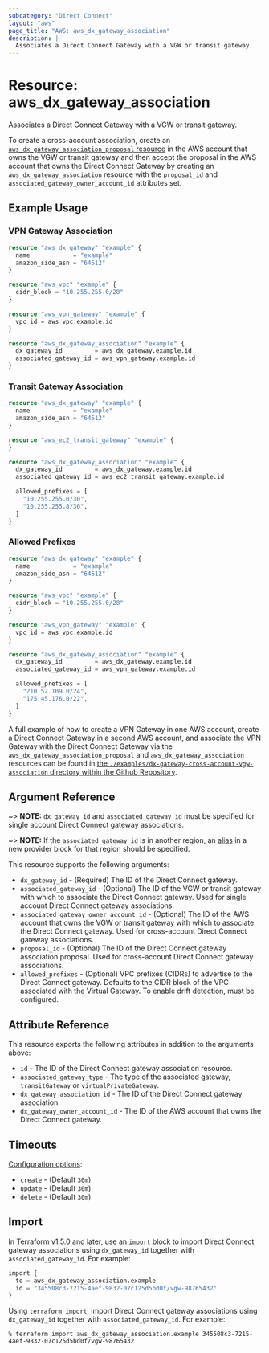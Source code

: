 ```yaml
---
subcategory: "Direct Connect"
layout: "aws"
page_title: "AWS: aws_dx_gateway_association"
description: |-
  Associates a Direct Connect Gateway with a VGW or transit gateway.
---
```


# Resource: aws_dx_gateway_association

Associates a Direct Connect Gateway with a VGW or transit gateway.

To create a cross-account association, create an [`aws_dx_gateway_association_proposal` resource](/docs/providers/aws/r/dx_gateway_association_proposal.html)
in the AWS account that owns the VGW or transit gateway and then accept the proposal in the AWS account that owns the Direct Connect Gateway
by creating an `aws_dx_gateway_association` resource with the `proposal_id` and `associated_gateway_owner_account_id` attributes set.

## Example Usage

### VPN Gateway Association

```terraform
resource "aws_dx_gateway" "example" {
  name            = "example"
  amazon_side_asn = "64512"
}

resource "aws_vpc" "example" {
  cidr_block = "10.255.255.0/28"
}

resource "aws_vpn_gateway" "example" {
  vpc_id = aws_vpc.example.id
}

resource "aws_dx_gateway_association" "example" {
  dx_gateway_id         = aws_dx_gateway.example.id
  associated_gateway_id = aws_vpn_gateway.example.id
}
```

### Transit Gateway Association

```terraform
resource "aws_dx_gateway" "example" {
  name            = "example"
  amazon_side_asn = "64512"
}

resource "aws_ec2_transit_gateway" "example" {
}

resource "aws_dx_gateway_association" "example" {
  dx_gateway_id         = aws_dx_gateway.example.id
  associated_gateway_id = aws_ec2_transit_gateway.example.id

  allowed_prefixes = [
    "10.255.255.0/30",
    "10.255.255.8/30",
  ]
}
```

### Allowed Prefixes

```terraform
resource "aws_dx_gateway" "example" {
  name            = "example"
  amazon_side_asn = "64512"
}

resource "aws_vpc" "example" {
  cidr_block = "10.255.255.0/28"
}

resource "aws_vpn_gateway" "example" {
  vpc_id = aws_vpc.example.id
}

resource "aws_dx_gateway_association" "example" {
  dx_gateway_id         = aws_dx_gateway.example.id
  associated_gateway_id = aws_vpn_gateway.example.id

  allowed_prefixes = [
    "210.52.109.0/24",
    "175.45.176.0/22",
  ]
}
```

A full example of how to create a VPN Gateway in one AWS account, create a Direct Connect Gateway in a second AWS account, and associate the VPN Gateway with the Direct Connect Gateway via the `aws_dx_gateway_association_proposal` and `aws_dx_gateway_association` resources can be found in [the `./examples/dx-gateway-cross-account-vgw-association` directory within the Github Repository](https://github.com/isometry/terraform-provider-faws/tree/main/examples/dx-gateway-cross-account-vgw-association).

## Argument Reference

~> **NOTE:** `dx_gateway_id` and `associated_gateway_id` must be specified for single account Direct Connect gateway associations.

~> **NOTE:** If the `associated_gateway_id` is in another region, an [alias](https://developer.hashicorp.com/terraform/language/providers/configuration#alias-multiple-provider-configurations) in a new provider block for that region should be specified.

This resource supports the following arguments:

* `dx_gateway_id` - (Required) The ID of the Direct Connect gateway.
* `associated_gateway_id` - (Optional) The ID of the VGW or transit gateway with which to associate the Direct Connect gateway.
Used for single account Direct Connect gateway associations.
* `associated_gateway_owner_account_id` - (Optional) The ID of the AWS account that owns the VGW or transit gateway with which to associate the Direct Connect gateway.
Used for cross-account Direct Connect gateway associations.
* `proposal_id` - (Optional) The ID of the Direct Connect gateway association proposal.
Used for cross-account Direct Connect gateway associations.
* `allowed_prefixes` - (Optional) VPC prefixes (CIDRs) to advertise to the Direct Connect gateway. Defaults to the CIDR block of the VPC associated with the Virtual Gateway. To enable drift detection, must be configured.

## Attribute Reference

This resource exports the following attributes in addition to the arguments above:

* `id` - The ID of the Direct Connect gateway association resource.
* `associated_gateway_type` - The type of the associated gateway, `transitGateway` or `virtualPrivateGateway`.
* `dx_gateway_association_id` - The ID of the Direct Connect gateway association.
* `dx_gateway_owner_account_id` - The ID of the AWS account that owns the Direct Connect gateway.

## Timeouts

[Configuration options](https://developer.hashicorp.com/terraform/language/resources/syntax#operation-timeouts):

- `create` - (Default `30m`)
- `update` - (Default `30m`)
- `delete` - (Default `30m`)

## Import

In Terraform v1.5.0 and later, use an [`import` block](https://developer.hashicorp.com/terraform/language/import) to import Direct Connect gateway associations using `dx_gateway_id` together with `associated_gateway_id`. For example:

```terraform
import {
  to = aws_dx_gateway_association.example
  id = "345508c3-7215-4aef-9832-07c125d5bd0f/vgw-98765432"
}
```

Using `terraform import`, import Direct Connect gateway associations using `dx_gateway_id` together with `associated_gateway_id`. For example:

```console
% terraform import aws_dx_gateway_association.example 345508c3-7215-4aef-9832-07c125d5bd0f/vgw-98765432
```
